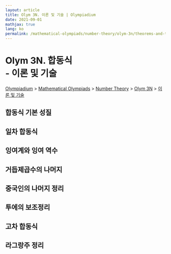 ```yaml
---
layout: article
title: Olym 3N. 이론 및 기술 | Olympiadium
date: 2021-09-01
mathjax: true
lang: ko
permalink: /mathematical-olympiads/number-theory/olym-3n/theorems-and-techniques/
---
```

# Olym 3N. 합동식 <br> <ssup> - 이론 및 기술</ssup>

<a href="{{ site.homeurl }}">Olympiadium</a> > <a href="{{ site.homeurl }}mathematical-olympiads/">Mathematical Olympiads</a> > <a href="{{ site.homeurl }}mathematical-olympiads/number-theory/">Number Theory</a> > <a href="{{ site.homeurl }}mathematical-olympiads/number-theory/olym-3n/">Olym 3N</a> > <a href="{{ site.homeurl }}mathematical-olympiads/number-theory/olym-3n/theorems-and-techniques/">이론 및 기술</a>

## 합동식 기본 성질

## 일차 합동식

## 잉여계와 잉여 역수

## 거듭제곱수의 나머지

## 중국인의 나머지 정리

## 투에의 보조정리 

## 고차 합동식

## 라그랑주 정리

